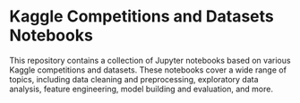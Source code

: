# Kaggle Competitions and Datasets Notebooks

This repository contains a collection of Jupyter notebooks based on various Kaggle competitions and datasets. These notebooks cover a wide range of topics, including data cleaning and preprocessing, exploratory data analysis, feature engineering, model building and evaluation, and more.
